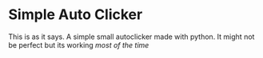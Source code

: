 # Simple Auto Clicker
This is as it says. A simple small autoclicker made with python. It might not be perfect but its working *most of the time*
